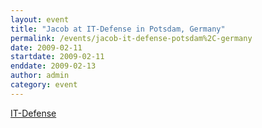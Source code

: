 ```yaml
---
layout: event
title: "Jacob at IT-Defense in Potsdam, Germany"
permalink: /events/jacob-it-defense-potsdam%2C-germany
date: 2009-02-11
startdate: 2009-02-11
enddate: 2009-02-13
author: admin
category: event
---
```


[IT-Defense](http://www.it-defense.de/itdefense2009_de/pages/referenten.html#Appelbaum)

